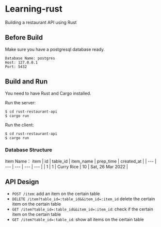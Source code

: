 # Learning-rust
Building a restaurant API using Rust

## Before Build
Make sure you have a postgresql database ready.

```
Database Name: postgres
Host: 127.0.0.1
Port: 5432
```

## Build and Run

You need to have Rust and Cargo installed.

Run the server:

```
$ cd rust-restaurant-api
$ cargo run
```

Run the client:

```
$ cd rust-restaurant-api
$ cargo run
```

### Database Structure
Item Name： item
| id | table_id | item_name | prep_time  | created_at |
| --- | --- | --- | --- | --- |
| 1 | 1 | Curry Rice | 10 | Sat, 26 Mar 2022 |

## API Design

- `POST /item`: add an item on the certain table
- `DELETE /item?table_id=:table_id&&item_id=:item_id` delete the certain item on the certain table
- `GET /item?table_id=:table_id&&item_id=:item_id`: check if the certain item on the certain table
- `GET /item?table_id=:table_id`: show all items on the certain table
